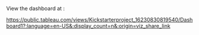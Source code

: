 View the dashboard at : 

https://public.tableau.com/views/Kickstarterproject_16230830819540/Dashboard1?:language=en-US&:display_count=n&:origin=viz_share_link
